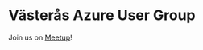 # Västerås Azure User Group

Join us on [Meetup](https://www.meetup.com/vasteras-azure-user-group/)!

